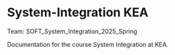 # System-Integration KEA
Team: SOFT_System_Integration_2025_Spring


Documentation for the course System Integration at KEA.